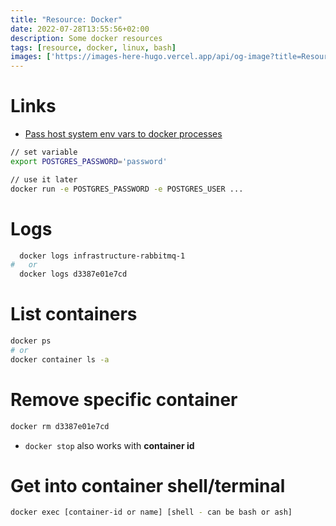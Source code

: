 ```yaml
---
title: "Resource: Docker"
date: 2022-07-28T13:55:56+02:00
description: Some docker resources
tags: [resource, docker, linux, bash]
images: ['https://images-here-hugo.vercel.app/api/og-image?title=Resource%3A%20Docker']
---
```


# Links
- [Pass host system env vars to docker processes](https://www.howtogeek.com/devops/how-to-pass-environment-variables-to-docker-containers)

```bash
// set variable
export POSTGRES_PASSWORD='password'

// use it later
docker run -e POSTGRES_PASSWORD -e POSTGRES_USER ...
 ```

# Logs
```bash
  docker logs infrastructure-rabbitmq-1
#   or
  docker logs d3387e01e7cd
```

# List containers
```bash
docker ps
# or
docker container ls -a
```

# Remove specific container
```bash
docker rm d3387e01e7cd
```
- `docker stop` also works with **container id**

# Get into container shell/terminal
```bash
docker exec [container-id or name] [shell - can be bash or ash]
```